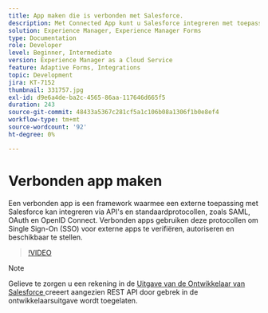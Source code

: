 ```yaml
---
title: App maken die is verbonden met Salesforce.
description: Met Connected App kunt u Salesforce integreren met toepassingen van derden, zoals AEM Forms met Salesforce.
solution: Experience Manager, Experience Manager Forms
type: Documentation
role: Developer
level: Beginner, Intermediate
version: Experience Manager as a Cloud Service
feature: Adaptive Forms, Integrations
topic: Development
jira: KT-7152
thumbnail: 331757.jpg
exl-id: d9e6a4de-ba2c-4565-86aa-117646d665f5
duration: 243
source-git-commit: 48433a5367c281cf5a1c106b08a1306f1b0e8ef4
workflow-type: tm+mt
source-wordcount: '92'
ht-degree: 0%

---
```


# Verbonden app maken

Een verbonden app is een framework waarmee een externe toepassing met Salesforce kan integreren via API&#39;s en standaardprotocollen, zoals SAML, OAuth en OpenID Connect. Verbonden apps gebruiken deze protocollen om Single Sign-On (SSO) voor externe apps te verifiëren, autoriseren en beschikbaar te stellen.
<!--- 331757 was the old video -->

>[!VIDEO](https://video.tv.adobe.com/v/3447257?quality=12&learn=on)

>[!NOTE]
>Gelieve te zorgen u een rekening in de [ Uitgave van de Ontwikkelaar van Salesforce ](https://developer.salesforce.com/signup) creeert aangezien REST API door gebrek in de ontwikkelaarsuitgave wordt toegelaten.
